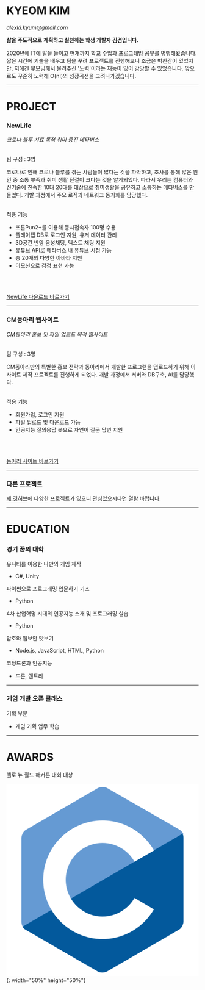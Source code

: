 # KYEOM KIM
*alexki.kyum@gmail.com*

**삶을 주도적으로 계획하고 실천하는 학생 개발자 김겸입니다.**

2020년에 IT에 발을 들이고 현재까지 학교 수업과 프로그래밍 공부를 병행해왔습니다.
짧은 시간에 기술을 배우고 팀을 꾸려 프로젝트를 진행해보니 조금은 벅찬감이 있었지만, 저에겐 부모님께서 물려주신 '노력'이라는 재능이 있어 감당할 수 있었습니다.
앞으로도 꾸준히 노력해 O(n!)의 성장곡선을 그려나가겠습니다.

* * *

# PROJECT

### NewLife

*코로나 블루 치료 목적 취미 증진 메타버스*
<br>
<br>

팀 구성 : 3명

코로나로 인해 코로나 블루를 겪는 사람들이 많다는 것을 파악하고, 조사를 통해 많은 원인 중 소통 부족과 취미 생활 단절이 크다는 것을 알게되었다.
따라서 우리는 컴퓨터와 신기술에 친숙한 10대 20대를 대상으로 취미생활을 공유하고 소통하는 메타버스를 만들었다.
개발 과정에서 주요 로직과 네트워크 동기화를 담당했다.
<br>
<br>

적용 기능
- 포톤Pun2+를 이용해 동시접속자 100명 수용
- 플래이팹 DB로 로그인 지원, 유저 데이터 관리
- 3D공간 반영 음성채팅, 텍스트 채팅 지원
- 유튜브 API로 메타버스 내 유튜브 시청 가능
- 총 20개의 다양한 아바타 지원
- 이모션으로 감정 표현 가능
<br>
<br>

[NewLife 다운로드 바로가기](https://khuoo.itch.io/new-life-beta1-5)


* * *


### CM동아리 웹사이트

*CM동아리 홍보 및 파일 업로드 목적 웹사이트*
<br>
<br>

팀 구성 : 3명

CM동아리만의 특별한 홍보 전략과 동아리에서 개발한 프로그램을 업로드하기 위해 이 사이트 제작 프로젝트를 진행하게 되었다. 
개발 과정에서 서버와 DB구축, AI를 담당했다.
<br>
<br>

적용 기능
- 회원가입, 로그인 지원
- 파일 업로드 및 다운로드 가능
- 인공지능 질의응답 봇으로 자연어 질문 답변 지원
<br>
<br>

[동아리 사이트 바로가기](http://gyounggicm.co.kr)


* * *


### 다른 프로젝트

[제 깃허브](https://github.com/rlarua04)에 다양한 프로젝트가 있으니 관심있으시다면 열람 바랍니다.

* * *

# EDUCATION 

### 경기 꿈의 대학

유니티를 이용한 나만의 게임 제작
- C#, Unity

파이썬으로 프로그래밍 입문하기 기초
- Python

4차 산업혁명 시대의 인공지능 소개 및 프로그래밍 실습
- Python

암호와 웹보안 맛보기
- Node.js, JavaScript, HTML, Python

코딩드론과 인공지능
- 드론, 엔트리

* * *

### 게임 개발 오픈 클래스

기획 부분
- 게임 기획 업무 학습

* * *

# AWARDS

헬로 뉴 월드 해커톤 대회 대상

![GitHub Logo](/images/c_original_logo_icon_146611.png){: width="50%" height="50%"}
